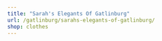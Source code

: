 ```yaml
---
title: "Sarah's Elegants Of Gatlinburg"
url: /gatlinburg/sarahs-elegants-of-gatlinburg/
shop: clothes
---
```

